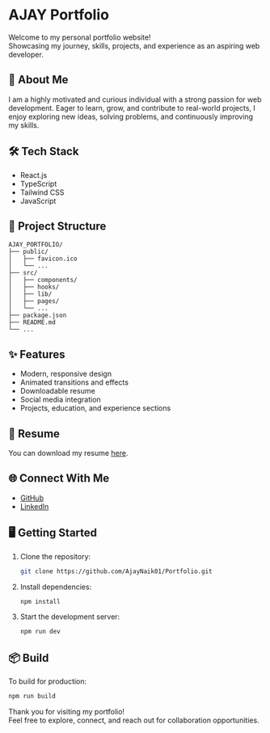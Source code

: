 # AJAY Portfolio

Welcome to my personal portfolio website!  
Showcasing my journey, skills, projects, and experience as an aspiring web developer.

## 🚀 About Me

I am a highly motivated and curious individual with a strong passion for web development. Eager to learn, grow, and contribute to real-world projects, I enjoy exploring new ideas, solving problems, and continuously improving my skills.

## 🛠️ Tech Stack

- React.js
- TypeScript
- Tailwind CSS
- JavaScript

## 📂 Project Structure

```
AJAY_PORTFOLIO/
├── public/
│   ├── favicon.ico
│   └── ...
├── src/
│   ├── components/
│   ├── hooks/
│   ├── lib/
│   ├── pages/
│   └── ...
├── package.json
├── README.md
└── ...
```

## ✨ Features

- Modern, responsive design
- Animated transitions and effects
- Downloadable resume
- Social media integration
- Projects, education, and experience sections

## 📄 Resume

You can download my resume [here](public/Ajay_Resume.pdf).

## 🌐 Connect With Me

- [GitHub](https://github.com/AjayNaik01)
- [LinkedIn](https://www.linkedin.com/in/ajay-naik-36136323a)

## 🖥️ Getting Started

1. Clone the repository:
   ```sh
   git clone https://github.com/AjayNaik01/Portfolio.git
   ```
2. Install dependencies:
   ```sh
   npm install
   ```
3. Start the development server:
   ```sh
   npm run dev
   ```

## 📦 Build

To build for production:

```sh
npm run build
```

Thank you for visiting my portfolio!  
Feel free to explore, connect, and reach out for collaboration opportunities.
